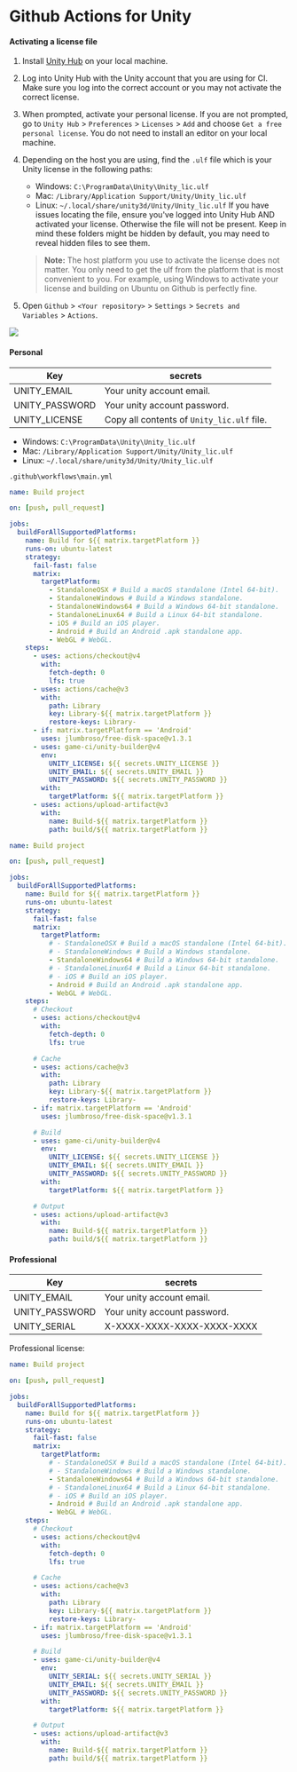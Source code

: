 # Github Actions for Unity
 

#### Activating a license file[​](https://game.ci/docs/github/activation/#activating-a-license-file "Direct link to Activating a license file")

1. Install [Unity Hub](https://unity.com/download) on your local machine.
2. Log into Unity Hub with the Unity account that you are using for CI. Make sure you log into the correct account or you may not activate the correct license.
3. When prompted, activate your personal license. If you are not prompted, go to `Unity Hub` > `Preferences` > `Licenses` > `Add` and choose `Get a free personal license`. You do not need to install an editor on your local machine.
4. Depending on the host you are using, find the `.ulf` file which is your Unity license in the following paths:
    - Windows: `C:\ProgramData\Unity\Unity_lic.ulf`
    - Mac: `/Library/Application Support/Unity/Unity_lic.ulf`
    - Linux: `~/.local/share/unity3d/Unity/Unity_lic.ulf`
    If you have issues locating the file, ensure you've logged into Unity Hub AND activated your license. Otherwise the file will not be present. Keep in mind these folders might be hidden by default, you may need to reveal hidden files to see them.
    
    > **Note:** The host platform you use to activate the license does not matter. You only need to get the ulf from the platform that is most convenient to you. For example, using Windows to activate your license and building on Ubuntu on Github is perfectly fine.
    
5. Open `Github` > `<Your repository>` > `Settings` > `Secrets and Variables` > `Actions`.

![](media/Actions%20secrets%20%C2%B7%20949886SRP.png)

#### Personal

| Key            | secrets                    |
| -------------- | -------------------------- |
| UNITY_EMAIL    |  Your unity account email.             |
| UNITY_PASSWORD | Your unity account password.                   |
| UNITY_LICENSE  | Copy all contents of `Unity_lic.ulf` file. |
- Windows: `C:\ProgramData\Unity\Unity_lic.ulf`
- Mac: `/Library/Application Support/Unity/Unity_lic.ulf`
- Linux: `~/.local/share/unity3d/Unity/Unity_lic.ulf`


`.github\workflows\main.yml` 

```yaml
name: Build project

on: [push, pull_request]

jobs:
  buildForAllSupportedPlatforms:
    name: Build for ${{ matrix.targetPlatform }}
    runs-on: ubuntu-latest
    strategy:
      fail-fast: false
      matrix:
        targetPlatform:
          - StandaloneOSX # Build a macOS standalone (Intel 64-bit).
          - StandaloneWindows # Build a Windows standalone.
          - StandaloneWindows64 # Build a Windows 64-bit standalone.
          - StandaloneLinux64 # Build a Linux 64-bit standalone.
          - iOS # Build an iOS player.
          - Android # Build an Android .apk standalone app.
          - WebGL # WebGL.
    steps:
      - uses: actions/checkout@v4
        with:
          fetch-depth: 0
          lfs: true
      - uses: actions/cache@v3
        with:
          path: Library
          key: Library-${{ matrix.targetPlatform }}
          restore-keys: Library-
      - if: matrix.targetPlatform == 'Android'
        uses: jlumbroso/free-disk-space@v1.3.1
      - uses: game-ci/unity-builder@v4
        env:
          UNITY_LICENSE: ${{ secrets.UNITY_LICENSE }}
          UNITY_EMAIL: ${{ secrets.UNITY_EMAIL }}
          UNITY_PASSWORD: ${{ secrets.UNITY_PASSWORD }}
        with:
          targetPlatform: ${{ matrix.targetPlatform }}
      - uses: actions/upload-artifact@v3
        with:
          name: Build-${{ matrix.targetPlatform }}
          path: build/${{ matrix.targetPlatform }}
```

```yaml
name: Build project

on: [push, pull_request]

jobs:
  buildForAllSupportedPlatforms:
    name: Build for ${{ matrix.targetPlatform }}
    runs-on: ubuntu-latest
    strategy:
      fail-fast: false
      matrix:
        targetPlatform:
          # - StandaloneOSX # Build a macOS standalone (Intel 64-bit).
          # - StandaloneWindows # Build a Windows standalone.
          - StandaloneWindows64 # Build a Windows 64-bit standalone.
          # - StandaloneLinux64 # Build a Linux 64-bit standalone.
          # - iOS # Build an iOS player.
          - Android # Build an Android .apk standalone app.
          - WebGL # WebGL.
    steps:
      # Checkout
      - uses: actions/checkout@v4
        with:
          fetch-depth: 0
          lfs: true

      # Cache
      - uses: actions/cache@v3
        with:
          path: Library
          key: Library-${{ matrix.targetPlatform }}
          restore-keys: Library-
      - if: matrix.targetPlatform == 'Android'
        uses: jlumbroso/free-disk-space@v1.3.1

      # Build
      - uses: game-ci/unity-builder@v4
        env:
          UNITY_LICENSE: ${{ secrets.UNITY_LICENSE }}
          UNITY_EMAIL: ${{ secrets.UNITY_EMAIL }}
          UNITY_PASSWORD: ${{ secrets.UNITY_PASSWORD }}
        with:
          targetPlatform: ${{ matrix.targetPlatform }}

      # Output
      - uses: actions/upload-artifact@v3
        with:
          name: Build-${{ matrix.targetPlatform }}
          path: build/${{ matrix.targetPlatform }}
```


#### Professional

| Key            | secrets                        |
| -------------- | ------------------------------ |
| UNITY_EMAIL    |  Your unity account email.             |
| UNITY_PASSWORD | Your unity account password.                   |
| UNITY_SERIAL   | X-XXXX-XXXX-XXXX-XXXX-XXXX |


Professional license:

```yaml
name: Build project

on: [push, pull_request]

jobs:
  buildForAllSupportedPlatforms:
    name: Build for ${{ matrix.targetPlatform }}
    runs-on: ubuntu-latest
    strategy:
      fail-fast: false
      matrix:
        targetPlatform:
          # - StandaloneOSX # Build a macOS standalone (Intel 64-bit).
          # - StandaloneWindows # Build a Windows standalone.
          - StandaloneWindows64 # Build a Windows 64-bit standalone.
          # - StandaloneLinux64 # Build a Linux 64-bit standalone.
          # - iOS # Build an iOS player.
          - Android # Build an Android .apk standalone app.
          - WebGL # WebGL.
    steps:
      # Checkout
      - uses: actions/checkout@v4
        with:
          fetch-depth: 0
          lfs: true

      # Cache
      - uses: actions/cache@v3
        with:
          path: Library
          key: Library-${{ matrix.targetPlatform }}
          restore-keys: Library-
      - if: matrix.targetPlatform == 'Android'
        uses: jlumbroso/free-disk-space@v1.3.1

      # Build
      - uses: game-ci/unity-builder@v4
        env:
          UNITY_SERIAL: ${{ secrets.UNITY_SERIAL }}
          UNITY_EMAIL: ${{ secrets.UNITY_EMAIL }}
          UNITY_PASSWORD: ${{ secrets.UNITY_PASSWORD }}
        with:
          targetPlatform: ${{ matrix.targetPlatform }}

      # Output
      - uses: actions/upload-artifact@v3
        with:
          name: Build-${{ matrix.targetPlatform }}
          path: build/${{ matrix.targetPlatform }}
```

